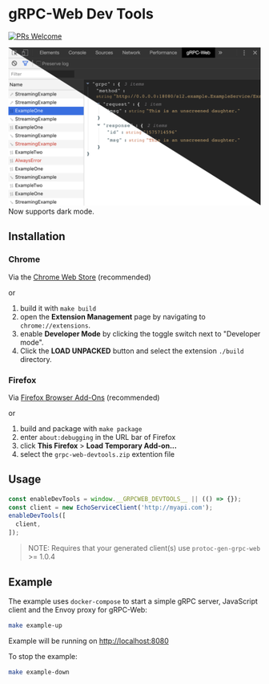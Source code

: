 # gRPC-Web Dev Tools

[![PRs Welcome](https://img.shields.io/badge/PRs-welcome-brightgreen.svg)](http://makeapullrequest.com)


![gRPC-Web Dev Tools](screenshots/store_light_dark.png)
Now supports dark mode.

## Installation

### Chrome

Via the [Chrome Web Store](https://chrome.google.com/webstore/detail/grpc-web-developer-tools/ddamlpimmiapbcopeoifjfmoabdbfbjj) (recommended)

or

  1. build it with `make build`
  1. open the **Extension Management** page by navigating to `chrome://extensions`.
  1. enable **Developer Mode** by clicking the toggle switch next to "Developer mode".
  1. Click the **LOAD UNPACKED** button and select the extension `./build` directory.

### Firefox

Via [Firefox Browser Add-Ons](https://addons.mozilla.org/en-US/firefox/addon/grpc-web-developer-tools/) (recommended)

or

  1. build and package with `make package`
  1. enter `about:debugging` in the URL bar of Firefox
  1. click **This Firefox** > **Load Temporary Add-on...**
  1. select the `grpc-web-devtools.zip` extention file

## Usage

```javascript
const enableDevTools = window.__GRPCWEB_DEVTOOLS__ || (() => {});
const client = new EchoServiceClient('http://myapi.com');
enableDevTools([
  client,
]);
```
> NOTE: Requires that your generated client(s) use `protoc-gen-grpc-web` >= 1.0.4

## Example
 
The example uses `docker-compose` to start a simple gRPC server, JavaScript client and the Envoy proxy for gRPC-Web:

```bash
make example-up
```

Example will be running on [http://localhost:8080](http://localhost:8080)

To stop the example:

```bash
make example-down
```
